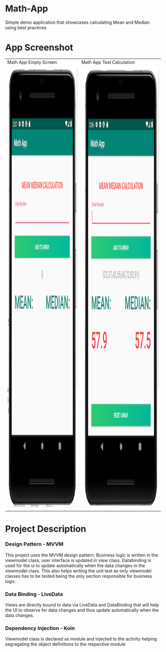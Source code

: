 # Math-App
Simple demo application that showcases calculating Mean and Median using best practices

# App Screenshot

<table>
  <tr>
    <td>Math App Empty Screen</td>
    <td>Math App Test Calculation</td>
  </tr>
  <tr>
    <td><img src="Screenshots/Screenshot1.png" width=704 height=1424></td>
    <td><img src="Screenshots/Screenshot2.png" width=722 height=1432></td>
  </tr>
</table>
 
# Project Description
 
### Design Pattern - MVVM
This project uses the MVVM design pattern. Business logic is written in the viewmodel class, user interface is updated in view class. Databinding is used for the ui to update automatically when the data changes in the viewmodel class. This also helps writing the unit test as only viewmodel classes has to be tested being the only section responsible for business logic.
 
### Data Binding - LiveData
Views are directly bound to data via LiveData and DataBinding that will help the UI to observe for data changes and thus update automatically when the data changes.
 
### Dependency Injection - Koin
Viewmodel class is declared as module and injected to the activity helping segragating the object definitions to the respective module
